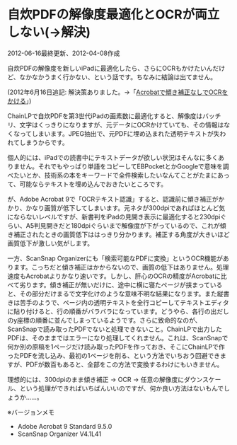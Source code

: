 # 自炊PDFの解像度最適化とOCRが両立しない(→解決)

2012-06-16最終更新、2012-04-08作成

自炊PDFの解像度を新しいiPadに最適化したら、さらにOCRもかけたいんだけど、なかなかうまく行かない、という話です。ちなみに結論は出てません。

(2012年6月16日追記: 解決策ありました。→「[Acrobatで傾き補正なしでOCRをかける](20120616.md)」)

ChainLPで自炊PDFを第3世代iPadの画素数に最適化すると、解像度はバッチリ、文字はくっきりになりますが、元データにOCRかけていても、その情報はなくなってしまいます。JPEG抽出で、元PDFに埋め込まれた透明テキストが失われてしまうからです。

個人的には、iPadでの読書中にテキストデータが欲しい状況はそんなに多くありません。それでもやっぱり単語をコピーしてEBPocketとかGoogleで意味を調べたいとか、技術系の本をキーワードで全件検索したいなんてことがたまにあって、可能ならテキストを埋め込んでおきたいところです。

が、Adobe Acrobat 9で「OCRテキスト認識」すると、認識前に傾き補正がかかり、かなり画質が低下してしまいます。元ネタが300dpiであればほとんど気にならないレベルですが、新書判をiPadの見開き表示に最適化すると230dpiぐらい、A5判見開きだと180dpiぐらいまで解像度が下がっているので、これが傾き補正されたときの画質低下ははっきり分かります。補正する角度が大きいほど画質低下が激しい気がします。

一方、ScanSnap Organizerにも「検索可能なPDFに変換」というOCR機能があります。こっちだと傾き補正はかからないので、画質の低下はありません。処理速度もAcrobatよりかなり速いです。しかし、肝心のOCRの精度がAcrobatに比べて劣ります。傾き補正が無いだけに、途中に横に寝たページが挟まっていると、その部分だけまるで文字化けのような意味不明な結果になります。また縦書きは苦手のようで、ページ内の透明テキストを全行コピーしてテキストエディタに貼り付けると、行の順番がバラバラになっています。どうやら、各行の出だしのy座標の順番に並んでしまっているようです。さらに致命的なのが、ScanSnapで読み取ったPDFでないと処理できないこと。ChainLPで出力したPDFは、そのままではエラーになり処理してくれません。これは、ScanSnapで何か別の原稿を1ページだけ読み取ったPDFを作っておき、そこにChainLPで作ったPDFを流し込み、最初の1ページを削る、という方法でいちおう回避できますが、PDFが数百もあると、全部をこの方法で変換するわけにもいきません。

理想的には、300dpiのまま傾き補正 → OCR → 任意の解像度にダウンスケール、という処理ができればいちばんいいのですが、何か良い方法はないもんでしょうか……。

※バージョンメモ

- Adobe Acrobat 9 Standard 9.5.0
- ScanSnap Organizer V4.1L41
